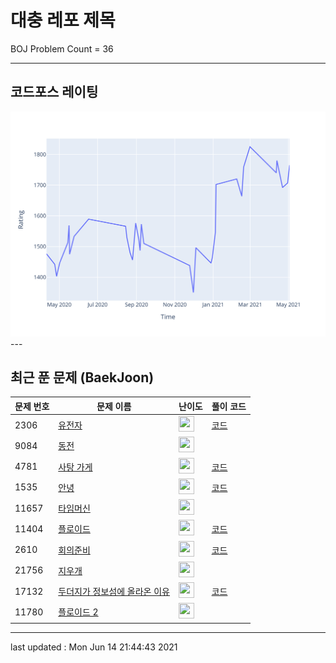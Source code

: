 # 대충 레포 제목

BOJ Problem Count = 36

---

## 코드포스 레이팅
[![Rating Graph](./cfStats.svg)](https://github.com/ingyu1008/Algorithm-Problem-Solving/blob/master/cfStats.html)---

## 최근 푼 문제 (BaekJoon)
| 문제 번호 | 문제 이름 | 난이도 | 풀이 코드 |
| --- | --- | --- | --- |
| 2306 | [유전자](https://www.acmicpc.net/problem/2306) | <img height="25px" width="25px=" src="https://static.solved.ac/tier_small/13.svg"/> | [코드](<https://github.com/ingyu1008/Algorithm-Problem-Solving/tree/master/Baekjoon%20Online%20Judge/유전자/solution.cpp>) |
| 9084 | [동전](https://www.acmicpc.net/problem/9084) | <img height="25px" width="25px=" src="https://static.solved.ac/tier_small/10.svg"/> |  |
| 4781 | [사탕 가게](https://www.acmicpc.net/problem/4781) | <img height="25px" width="25px=" src="https://static.solved.ac/tier_small/11.svg"/> | [코드](<https://github.com/ingyu1008/Algorithm-Problem-Solving/tree/master/Baekjoon%20Online%20Judge/사탕 가게/solution.cpp>) |
| 1535 | [안녕](https://www.acmicpc.net/problem/1535) | <img height="25px" width="25px=" src="https://static.solved.ac/tier_small/9.svg"/> | [코드](<https://github.com/ingyu1008/Algorithm-Problem-Solving/tree/master/Baekjoon%20Online%20Judge/안녕/solution.cpp>) |
| 11657 | [타임머신](https://www.acmicpc.net/problem/11657) | <img height="25px" width="25px=" src="https://static.solved.ac/tier_small/12.svg"/> |  |
| 11404 | [플로이드](https://www.acmicpc.net/problem/11404) | <img height="25px" width="25px=" src="https://static.solved.ac/tier_small/12.svg"/> | [코드](<https://github.com/ingyu1008/Algorithm-Problem-Solving/tree/master/Baekjoon%20Online%20Judge/플로이드/solution.cpp>) |
| 2610 | [회의준비](https://www.acmicpc.net/problem/2610) | <img height="25px" width="25px=" src="https://static.solved.ac/tier_small/14.svg"/> | [코드](<https://github.com/ingyu1008/Algorithm-Problem-Solving/tree/master/Baekjoon%20Online%20Judge/회의준비/solution.cpp>) |
| 21756 | [지우개](https://www.acmicpc.net/problem/21756) | <img height="25px" width="25px=" src="https://static.solved.ac/tier_small/4.svg"/> |  |
| 17132 | [두더지가 정보섬에 올라온 이유](https://www.acmicpc.net/problem/17132) | <img height="25px" width="25px=" src="https://static.solved.ac/tier_small/16.svg"/> | [코드](<https://github.com/ingyu1008/Algorithm-Problem-Solving/tree/master/Baekjoon%20Online%20Judge/두더지가 정보섬에 올라온 이유/solution.cpp>) |
| 11780 | [플로이드 2](https://www.acmicpc.net/problem/11780) | <img height="25px" width="25px=" src="https://static.solved.ac/tier_small/13.svg"/> |  |


---

last updated : Mon Jun 14 21:44:43 2021

